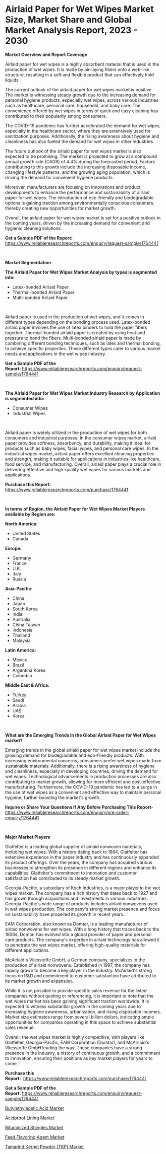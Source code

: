 <p><h1>Airlaid Paper for Wet Wipes Market Size, Market Share and Global Market Analysis Report, 2023 - 2030</h1></p><p><strong>Market Overview and Report Coverage</strong></p>
<p><p>Airlaid paper for wet wipes is a highly absorbent material that is used in the production of wet wipes. It is made by air-laying fibers onto a web-like structure, resulting in a soft and flexible product that can effectively hold liquids. </p><p>The current outlook of the airlaid paper for wet wipes market is positive. The market is witnessing steady growth due to the increasing demand for personal hygiene products, especially wet wipes, across various industries such as healthcare, personal care, household, and baby care. The convenience offered by wet wipes in terms of quick and easy cleaning has contributed to their popularity among consumers.</p><p>The COVID-19 pandemic has further accelerated the demand for wet wipes, especially in the healthcare sector, where they are extensively used for sanitization purposes. Additionally, the rising awareness about hygiene and cleanliness has also fueled the demand for wet wipes in other industries.</p><p>The future outlook of the airlaid paper for wet wipes market is also expected to be promising. The market is projected to grow at a compound annual growth rate (CAGR) of 4.4% during the forecasted period. Factors contributing to this growth include the increasing disposable income, changing lifestyle patterns, and the growing aging population, which is driving the demand for convenient hygiene products.</p><p>Moreover, manufacturers are focusing on innovations and product developments to enhance the performance and sustainability of airlaid paper for wet wipes. The introduction of eco-friendly and biodegradable options is gaining traction among environmentally conscious consumers, thereby creating new opportunities for market growth.</p><p>Overall, the airlaid paper for wet wipes market is set for a positive outlook in the coming years, driven by the increasing demand for convenient and hygienic cleaning solutions.</p></p>
<p><strong>Get a Sample PDF of the Report:</strong> <a href="https://www.reliableresearchreports.com/enquiry/request-sample/1764441">https://www.reliableresearchreports.com/enquiry/request-sample/1764441</a></p>
<p>&nbsp;</p>
<p><strong>Market Segmentation</strong></p>
<p><strong>The Airlaid Paper for Wet Wipes Market Analysis by types is segmented into:</strong></p>
<p><ul><li>Latex-bonded Airlaid Paper</li><li>Thermal-bonded Airlaid Paper</li><li>Multi-bonded Airlaid Paper</li></ul></p>
<p>&nbsp;</p>
<p><p>Airlaid paper is used in the production of wet wipes, and it comes in different types depending on the bonding process used. Latex-bonded airlaid paper involves the use of latex binders to hold the paper fibers together. Thermal-bonded airlaid paper is created by using heat and pressure to bond the fibers. Multi-bonded airlaid paper is made by combining different bonding techniques, such as latex and thermal bonding, to achieve specific properties. These different types cater to various market needs and applications in the wet wipes industry.</p></p>
<p><strong>Get a Sample PDF of the Report:</strong>&nbsp;<a href="https://www.reliableresearchreports.com/enquiry/request-sample/1764441">https://www.reliableresearchreports.com/enquiry/request-sample/1764441</a></p>
<p>&nbsp;</p>
<p><strong>The Airlaid Paper for Wet Wipes Market Industry Research by Application is segmented into:</strong></p>
<p><ul><li>Consumer Wipes</li><li>Industrial Wipes</li></ul></p>
<p>&nbsp;</p>
<p><p>Airlaid paper is widely utilized in the production of wet wipes for both consumers and industrial purposes. In the consumer wipes market, airlaid paper provides softness, absorbency, and durability, making it ideal for products such as baby wipes, facial wipes, and personal care wipes. In the industrial wipes market, airlaid paper offers excellent cleaning properties and strength, making it suitable for applications in industries like healthcare, food service, and manufacturing. Overall, airlaid paper plays a crucial role in delivering effective and high-quality wet wipes for various markets and applications.</p></p>
<p><strong>Purchase this Report:</strong>&nbsp; <a href="https://www.reliableresearchreports.com/purchase/1764441">https://www.reliableresearchreports.com/purchase/1764441</a></p>
<p>&nbsp;</p>
<p><strong>In terms of Region, the Airlaid Paper for Wet Wipes Market Players available by Region are:</strong></p>
<p>
    <p> <strong> North America: </strong>
        <ul>
            <li>United States</li>
            <li>Canada</li>
        </ul>
        </p> 
    <p> <strong> Europe: </strong>
        <ul>
            <li>Germany</li>
            <li>France</li>
            <li>U.K.</li>
            <li>Italy</li>
            <li>Russia</li>
        </ul>
        </p> 
    <p> <strong> Asia-Pacific: </strong>
        <ul>
            <li>China</li>
            <li>Japan</li>
            <li>South Korea</li>
            <li>India</li>
            <li>Australia</li>
            <li>China Taiwan</li>
            <li>Indonesia</li>
            <li>Thailand</li>
            <li>Malaysia</li>
        </ul>
        </p> 
    <p> <strong> Latin America: </strong>
        <ul>
            <li>Mexico</li>
            <li>Brazil</li>
            <li>Argentina Korea</li>
            <li>Colombia</li>
        </ul>
        </p> 
    <p> <strong> Middle East & Africa: </strong>
        <ul>
            <li>Turkey</li>
            <li>Saudi</li>
            <li>Arabia</li>
            <li>UAE</li>
            <li>Korea</li>
        </ul>
    </p>
    </p>
<p>&nbsp;</p>
<p><strong>What are the Emerging Trends in the Global Airlaid Paper for Wet Wipes market?</strong></p>
<p><p>Emerging trends in the global airlaid paper for wet wipes market include the growing demand for biodegradable and eco-friendly products. With increasing environmental concerns, consumers prefer wet wipes made from sustainable materials. Additionally, there is a rising awareness of hygiene and cleanliness, especially in developing countries, driving the demand for wet wipes. Technological advancements in production processes are also contributing to market growth, allowing for more efficient and cost-effective manufacturing. Furthermore, the COVID-19 pandemic has led to a surge in the use of wet wipes as a convenient and effective way to maintain personal hygiene, further boosting the market's growth.</p></p>
<p><strong>Inquire or Share Your Questions If Any Before Purchasing This Report</strong>- <a href="https://www.reliableresearchreports.com/enquiry/pre-order-enquiry/1764441">https://www.reliableresearchreports.com/enquiry/pre-order-enquiry/1764441</a></p>
<p>&nbsp;</p>
<p><strong>Major Market Players</strong></p>
<p><p>Glatfelter is a leading global supplier of airlaid nonwoven materials, including wet wipes. With a history dating back to 1864, Glatfelter has extensive experience in the paper industry and has continuously expanded its product offerings. Over the years, the company has acquired various businesses to strengthen its presence in different regions and enhance its capabilities. Glatfelter's commitment to innovation and customer satisfaction has contributed to its steady market growth.</p><p>Georgia-Pacific, a subsidiary of Koch Industries, is a major player in the wet wipes market. The company has a rich history that dates back to 1927 and has grown through acquisitions and investments in various industries. Georgia-Pacific's wide range of products includes airlaid nonwovens used in wet wipes production. The company's strong market presence and focus on sustainability have propelled its growth in recent years.</p><p>EAM Corporation, also known as Domtar, is a leading manufacturer of airlaid nonwovens for wet wipes. With a long history that traces back to the 1800s, Domtar has evolved into a global provider of paper and personal care products. The company's expertise in airlaid technology has allowed it to penetrate the wet wipes market, offering high-quality materials for different applications.</p><p>McAirlaid's Vliesstoffe GmbH, a German company, specializes in the production of airlaid nonwovens. Established in 1997, the company has rapidly grown to become a key player in the industry. McAirlaid's strong focus on R&D and commitment to customer satisfaction have attributed to its market growth and expansion.</p><p>While it is not possible to provide specific sales revenue for the listed companies without quoting or referencing, it is important to note that the wet wipes market has been gaining significant traction worldwide. It is expected to witness substantial growth in the coming years due to increasing hygiene awareness, urbanization, and rising disposable incomes. Market size estimates range from several billion dollars, indicating ample opportunities for companies operating in this space to achieve substantial sales revenue.</p><p>Overall, the wet wipes market is highly competitive, with players like Glatfelter, Georgia-Pacific, EAM Corporation (Domtar), and McAirlaid's Vliesstoffe GmbH leading the way. These companies have a strong presence in the industry, a history of continuous growth, and a commitment to innovation, ensuring their positions as key market players for years to come.</p></p>
<p><strong>Purchase this Report:</strong>&nbsp;&nbsp;<a href="https://www.reliableresearchreports.com/purchase/1764441">https://www.reliableresearchreports.com/purchase/1764441</a></p>
<p></p>
<p><strong>Get a Sample PDF of the Report:</strong>&nbsp;<a href="https://www.reliableresearchreports.com/enquiry/request-sample/1764441">https://www.reliableresearchreports.com/enquiry/request-sample/1764441</a></p>
<p><p><a href="https://github.com/CliffMedina6/Market-Research-Report-List-2/blob/main/butylethylacetic-acid-market.md">Butylethylacetic Acid Market</a></p><p><a href="https://github.com/WillieWoodard/Market-Research-Report-List-2/blob/main/acidproof-lining-market.md">Acidproof Lining Market</a></p><p><a href="https://github.com/PeterParrish5/Market-Research-Report-List-2/blob/main/bituminized-shingles-market.md">Bituminized Shingles Market</a></p><p><a href="https://github.com/ChiragRp1/Market-Research-Report-List-2/blob/main/feed-flavoring-agent-market.md">Feed Flavoring Agent Market</a></p><p><a href="https://github.com/BryceTownsendr/Market-Research-Report-List-2/blob/main/tamarind-kernel-powder-tkp-market.md">Tamarind Kernel Powder (TKP) Market</a></p></p>